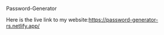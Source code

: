 Password-Generator

Here is the live link to my website:https://password-generator-rs.netlify.app/

